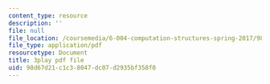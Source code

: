 ```yaml
---
content_type: resource
description: ''
file: null
file_location: /coursemedia/6-004-computation-structures-spring-2017/98d67d21c1c38047dc07d2935bf358f0_JuvrTQapI_k.pdf
file_type: application/pdf
resourcetype: Document
title: 3play pdf file
uid: 98d67d21-c1c3-8047-dc07-d2935bf358f0
---
```

